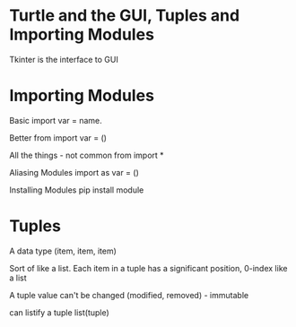 # Turtle and the GUI, Tuples and Importing Modules

Tkinter is the interface to GUI

# Importing Modules

Basic
import <module>
var = name.<class>

Better
from <module> import <class>
var = <class>()

All the things - not common
from <module> import *

Aliasing Modules
import <module> as <name>
var = <name>()

Installing Modules
pip install module

# Tuples

A data type
(item, item, item)

Sort of like a list.
Each item in a tuple has a significant position, 0-index like a list

A tuple value can't be changed (modified, removed) - immutable

can listify a tuple
list(tuple)


